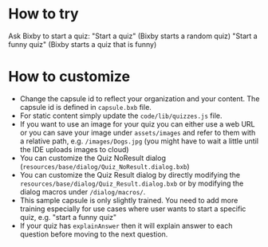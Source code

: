 # How to try
Ask Bixby to start a quiz:
"Start a quiz" (Bixby starts a random quiz)
"Start a funny quiz" (Bixby starts a quiz that is funny)


# How to customize
- Change the capsule id to reflect your organization and your content. The capsule id is defined in `capsule.bxb` file. 
- For static content simply update the `code/lib/quizzes.js` file.  
- If you want to use an image for your quiz you can either use a web URL or you can save your image under `assets/images` and refer to them with a relative path, e.g. `/images/Dogs.jpg` (you might have to wait a little until the IDE uploads images to cloud)
- You can customize the Quiz NoResult dialog (`resources/base/dialog/Quiz_NoResult.dialog.bxb`)
- You can customize the Quiz Result dialog by directly modifying the `resources/base/dialog/Quiz_Result.dialog.bxb` or by modifying the dialog macros under `/dialog/macros/`.
- This sample capsule is only slightly trained. You need to add more training especially for use cases where user wants to start a specific quiz, e.g. "start a funny quiz" 
- If your quiz has `explainAnswer` then it will explain answer to each question before moving to the next question. 